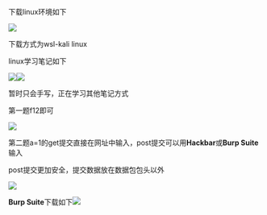 下载linux环境如下

![](https://cdn.nlark.com/yuque/0/2025/png/61871851/1760843116889-9682eece-0afd-46d9-aa38-92dc1f4389f0.png)

下载方式为wsl-kali linux

linux学习笔记如下

![](https://cdn.nlark.com/yuque/0/2025/jpeg/61871851/1760843394072-301feb1c-4c48-4810-ad81-ac381ca01f8c.jpeg)![](https://cdn.nlark.com/yuque/0/2025/jpeg/61871851/1760843412768-7cb2bc82-c2e7-4f02-a3ec-d5b65a762362.jpeg)

暂时只会手写，正在学习其他笔记方式



第一题f12即可

![](https://cdn.nlark.com/yuque/0/2025/png/61871851/1760843847888-f69ceb4b-ec76-4ee8-899f-122d3cd2bfeb.png)

第二题a=1的get提交直接在网址中输入，post提交可以用**Hackbar**或**Burp Suite**输入

post提交更加安全，提交数据放在数据包包头以外

![](https://cdn.nlark.com/yuque/0/2025/png/61871851/1760844492391-5b37c30b-96b8-4261-9c9c-5e77ed5b66f1.png)

**Burp Suite**下载如下![](https://cdn.nlark.com/yuque/0/2025/png/61871851/1760844574123-c42ccc29-45d0-4716-a7f1-2a65119a5b21.png)



